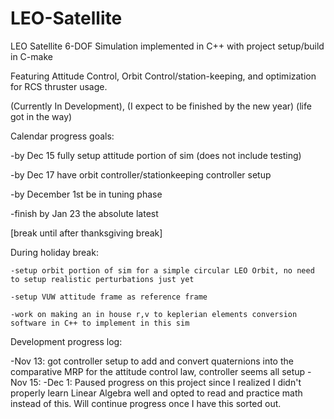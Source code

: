 # LEO-Satellite
LEO Satellite 6-DOF Simulation implemented in C++ with project setup/build in C-make

Featuring Attitude Control, Orbit Control/station-keeping, and optimization for RCS thruster usage.

(Currently In Development), (I expect to be finished by the new year) (life got in the way)


Calendar progress goals:
  
  -by Dec 15 fully setup attitude portion of sim (does not include testing)
  
  -by Dec 17 have orbit controller/stationkeeping controller setup
  
  -by December 1st be in tuning phase
  
  -finish by Jan 23 the absolute latest
  
  [break until after thanksgiving break]
  
  During holiday break:
    
    -setup orbit portion of sim for a simple circular LEO Orbit, no need to setup realistic perturbations just yet
    
    -setup VUW attitude frame as reference frame
    
    -work on making an in house r,v to keplerian elements conversion software in C++ to implement in this sim
  


Development progress log:

  -Nov 13: got controller setup to add and convert quaternions into the comparative MRP for the attitude control law, controller seems all setup
  -Nov 15: 
  -Dec 1: Paused progress on this project since I realized I didn't properly learn Linear Algebra well and opted to read and practice math instead of      this. Will continue progress once I have this sorted out.
